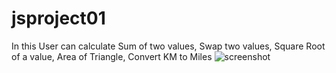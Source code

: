 # jsproject01
In this User can calculate Sum of two values, Swap two values, Square Root of a value, Area of Triangle, Convert KM to Miles
![screenshot](https://github.com/SunilKandpal007/jsproject01/assets/45088791/829c1e23-d831-47e0-9c6b-0c14e966773c)
